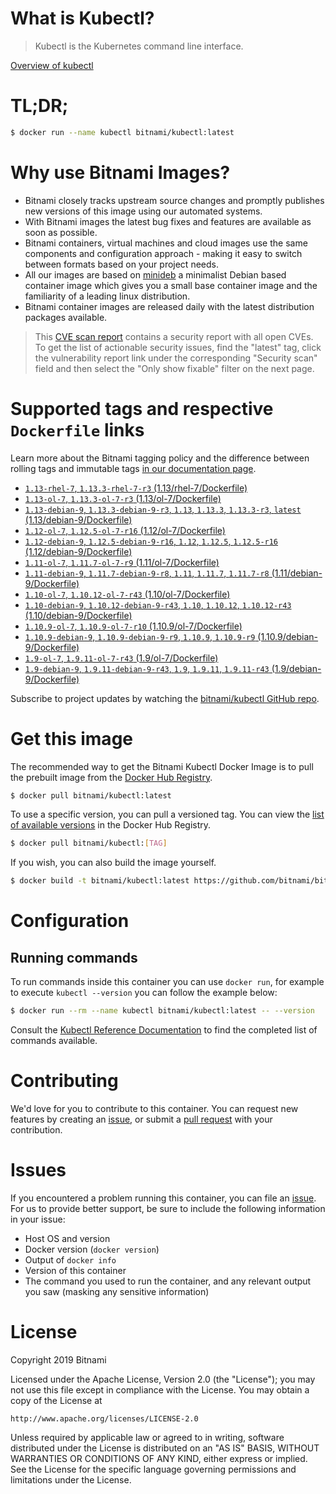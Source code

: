 
# What is Kubectl?

> Kubectl is the Kubernetes command line interface.

[Overview of kubectl](https://kubernetes.io/docs/reference/kubectl/overview/)

# TL;DR;

```bash
$ docker run --name kubectl bitnami/kubectl:latest
```

# Why use Bitnami Images?

* Bitnami closely tracks upstream source changes and promptly publishes new versions of this image using our automated systems.
* With Bitnami images the latest bug fixes and features are available as soon as possible.
* Bitnami containers, virtual machines and cloud images use the same components and configuration approach - making it easy to switch between formats based on your project needs.
* All our images are based on [minideb](https://github.com/bitnami/minideb) a minimalist Debian based container image which gives you a small base container image and the familiarity of a leading linux distribution.
* Bitnami container images are released daily with the latest distribution packages available.


> This [CVE scan report](https://quay.io/repository/bitnami/kubectl?tab=tags) contains a security report with all open CVEs. To get the list of actionable security issues, find the "latest" tag, click the vulnerability report link under the corresponding "Security scan" field and then select the "Only show fixable" filter on the next page.

# Supported tags and respective `Dockerfile` links

Learn more about the Bitnami tagging policy and the difference between rolling tags and immutable tags [in our documentation page](https://docs.bitnami.com/containers/how-to/understand-rolling-tags-containers/).


* [`1.13-rhel-7`, `1.13.3-rhel-7-r3` (1.13/rhel-7/Dockerfile)](https://github.com/bitnami/bitnami-docker-kubectl/blob/1.13.3-rhel-7-r3/1.13/rhel-7/Dockerfile)
* [`1.13-ol-7`, `1.13.3-ol-7-r3` (1.13/ol-7/Dockerfile)](https://github.com/bitnami/bitnami-docker-kubectl/blob/1.13.3-ol-7-r3/1.13/ol-7/Dockerfile)
* [`1.13-debian-9`, `1.13.3-debian-9-r3`, `1.13`, `1.13.3`, `1.13.3-r3`, `latest` (1.13/debian-9/Dockerfile)](https://github.com/bitnami/bitnami-docker-kubectl/blob/1.13.3-debian-9-r3/1.13/debian-9/Dockerfile)
* [`1.12-ol-7`, `1.12.5-ol-7-r16` (1.12/ol-7/Dockerfile)](https://github.com/bitnami/bitnami-docker-kubectl/blob/1.12.5-ol-7-r16/1.12/ol-7/Dockerfile)
* [`1.12-debian-9`, `1.12.5-debian-9-r16`, `1.12`, `1.12.5`, `1.12.5-r16` (1.12/debian-9/Dockerfile)](https://github.com/bitnami/bitnami-docker-kubectl/blob/1.12.5-debian-9-r16/1.12/debian-9/Dockerfile)
* [`1.11-ol-7`, `1.11.7-ol-7-r9` (1.11/ol-7/Dockerfile)](https://github.com/bitnami/bitnami-docker-kubectl/blob/1.11.7-ol-7-r9/1.11/ol-7/Dockerfile)
* [`1.11-debian-9`, `1.11.7-debian-9-r8`, `1.11`, `1.11.7`, `1.11.7-r8` (1.11/debian-9/Dockerfile)](https://github.com/bitnami/bitnami-docker-kubectl/blob/1.11.7-debian-9-r8/1.11/debian-9/Dockerfile)
* [`1.10-ol-7`, `1.10.12-ol-7-r43` (1.10/ol-7/Dockerfile)](https://github.com/bitnami/bitnami-docker-kubectl/blob/1.10.12-ol-7-r43/1.10/ol-7/Dockerfile)
* [`1.10-debian-9`, `1.10.12-debian-9-r43`, `1.10`, `1.10.12`, `1.10.12-r43` (1.10/debian-9/Dockerfile)](https://github.com/bitnami/bitnami-docker-kubectl/blob/1.10.12-debian-9-r43/1.10/debian-9/Dockerfile)
* [`1.10.9-ol-7`, `1.10.9-ol-7-r10` (1.10.9/ol-7/Dockerfile)](https://github.com/bitnami/bitnami-docker-kubectl/blob/1.10.9-ol-7-r10/1.10.9/ol-7/Dockerfile)
* [`1.10.9-debian-9`, `1.10.9-debian-9-r9`, `1.10.9`, `1.10.9-r9` (1.10.9/debian-9/Dockerfile)](https://github.com/bitnami/bitnami-docker-kubectl/blob/1.10.9-debian-9-r9/1.10.9/debian-9/Dockerfile)
* [`1.9-ol-7`, `1.9.11-ol-7-r43` (1.9/ol-7/Dockerfile)](https://github.com/bitnami/bitnami-docker-kubectl/blob/1.9.11-ol-7-r43/1.9/ol-7/Dockerfile)
* [`1.9-debian-9`, `1.9.11-debian-9-r43`, `1.9`, `1.9.11`, `1.9.11-r43` (1.9/debian-9/Dockerfile)](https://github.com/bitnami/bitnami-docker-kubectl/blob/1.9.11-debian-9-r43/1.9/debian-9/Dockerfile)

Subscribe to project updates by watching the [bitnami/kubectl GitHub repo](https://github.com/bitnami/bitnami-docker-kubectl).

# Get this image

The recommended way to get the Bitnami Kubectl Docker Image is to pull the prebuilt image from the [Docker Hub Registry](https://hub.docker.com/r/bitnami/kubectl).

```bash
$ docker pull bitnami/kubectl:latest
```

To use a specific version, you can pull a versioned tag. You can view the [list of available versions](https://hub.docker.com/r/bitnami/kubectl/tags/) in the Docker Hub Registry.

```bash
$ docker pull bitnami/kubectl:[TAG]
```

If you wish, you can also build the image yourself.

```bash
$ docker build -t bitnami/kubectl:latest https://github.com/bitnami/bitnami-docker-kubectl.git
```

# Configuration

## Running commands

To run commands inside this container you can use `docker run`, for example to execute `kubectl --version` you can follow the example below:

```bash
$ docker run --rm --name kubectl bitnami/kubectl:latest -- --version
```

Consult the [Kubectl Reference Documentation](https://kubernetes.io/docs/reference/generated/kubectl/kubectl-commands) to find the completed list of commands available.

# Contributing

We'd love for you to contribute to this container. You can request new features by creating an [issue](https://github.com/bitnami/bitnami-docker-kubectl/issues), or submit a [pull request](https://github.com/bitnami/bitnami-docker-kubectl/pulls) with your contribution.

# Issues

If you encountered a problem running this container, you can file an [issue](https://github.com/bitnami/bitnami-docker-kubectl/issues). For us to provide better support, be sure to include the following information in your issue:

- Host OS and version
- Docker version (`docker version`)
- Output of `docker info`
- Version of this container
- The command you used to run the container, and any relevant output you saw (masking any sensitive information)

# License

Copyright 2019 Bitnami

Licensed under the Apache License, Version 2.0 (the "License");
you may not use this file except in compliance with the License.
You may obtain a copy of the License at

    http://www.apache.org/licenses/LICENSE-2.0

Unless required by applicable law or agreed to in writing, software
distributed under the License is distributed on an "AS IS" BASIS,
WITHOUT WARRANTIES OR CONDITIONS OF ANY KIND, either express or implied.
See the License for the specific language governing permissions and
limitations under the License.

